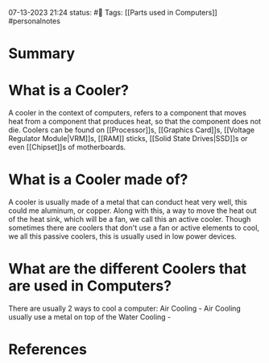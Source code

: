 07-13-2023 21:24
status: #📝
Tags: [[Parts used in Computers]] #personalnotes 

# Summary 


#  What is a Cooler?
A cooler in the context of computers, refers to a component that moves heat from a component that produces heat, so that the component does not die. Coolers can be found on [[Processor]]s, [[Graphics Card]]s, [[Voltage Regulator Module|VRM]]s, [[RAM]] sticks, [[Solid State Drives|SSD]]s or even [[Chipset]]s of motherboards.

# What is a Cooler made of?
A cooler is usually made of a metal that can conduct heat very well, this could me aluminum, or copper. Along with this, a way to move the heat out of the heat sink, which will be a fan, we call this an active cooler. Though sometimes there are coolers that don't use a fan or active elements to cool, we all this passive coolers, this is usually used in low power devices. 

# What are the different Coolers that are used in Computers?
There are usually 2 ways to cool a computer:
Air Cooling - Air Cooling usually use a metal on top of the 
Water Cooling - 


# References
